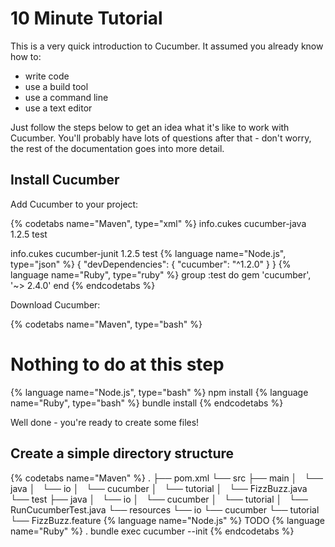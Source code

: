 # 10 Minute Tutorial

This is a very quick introduction to Cucumber. It assumed you already know how to:

* write code
* use a build tool
* use a command line
* use a text editor

Just follow the steps below to get an idea what it's like to work with Cucumber.
You'll probably have lots of questions after that - don't worry, the rest of the
documentation goes into more detail.

## Install Cucumber

Add Cucumber to your project:

{% codetabs name="Maven", type="xml" %}
<dependency>
    <groupId>info.cukes</groupId>
    <artifactId>cucumber-java</artifactId>
    <version>1.2.5</version>
    <scope>test</scope>
</dependency>

<dependency>
    <groupId>info.cukes</groupId>
    <artifactId>cucumber-junit</artifactId>
    <version>1.2.5</version>
    <scope>test</scope>
</dependency>
{% language name="Node.js", type="json" %}
{
  "devDependencies": {
    "cucumber": "^1.2.0"
  }
}
{% language name="Ruby", type="ruby" %}
group :test do
  gem 'cucumber', '~> 2.4.0'
end
{% endcodetabs %}

Download Cucumber:

{% codetabs name="Maven", type="bash" %}
# Nothing to do at this step
{% language name="Node.js", type="bash" %}
npm install
{% language name="Ruby", type="bash" %}
bundle install
{% endcodetabs %}

Well done - you're ready to create some files!

## Create a simple directory structure

{% codetabs name="Maven" %}
.
├── pom.xml
└── src
    ├── main
    │   └── java
    │       └── io
    │           └── cucumber
    │               └── tutorial
    │                   └── FizzBuzz.java
    └── test
        ├── java
        │   └── io
        │       └── cucumber
        │           └── tutorial
        │               └── RunCucumberTest.java
        └── resources
            └── io
                └── cucumber
                    └── tutorial
                        └── FizzBuzz.feature
{% language name="Node.js" %}
TODO
{% language name="Ruby" %}
.
bundle exec cucumber --init
{% endcodetabs %}

